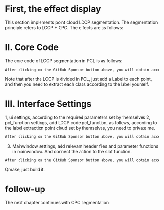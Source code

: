 #  First, the effect display 

This section implements point cloud LCCP segmentation. The segmentation principle refers to LCCP + CPC. The effects are as follows: 

#  II. Core Code 

The core code of LCCP segmentation in PCL is as follows: 

 ```python  
After clicking on the GitHub Sponsor button above, you will obtain access permissions to my private code repository ( https://github.com/slowlon/my_code_bar ) to view this blog code. By searching the code number of this blog, you can find the code you need, code number is: 2024020309573789891
 ```  
Note that after the LCCP is divided in PCL, just add a Label to each point, and then you need to extract each class according to the label yourself. 

#  III. Interface Settings 

1, ui settings, according to the required parameters set by themselves 2, pcl_function settings, add LCCP code pcl_function, as follows, according to the label extraction point cloud set by themselves, you need to private me. 

 ```python  
After clicking on the GitHub Sponsor button above, you will obtain access permissions to my private code repository ( https://github.com/slowlon/my_code_bar ) to view this blog code. By searching the code number of this blog, you can find the code you need, code number is: 2024020309573789891
 ```  
3. Mainwindow settings, add relevant header files and parameter functions in mainwindow. And connect the action to the slot function. 

 ```python  
After clicking on the GitHub Sponsor button above, you will obtain access permissions to my private code repository ( https://github.com/slowlon/my_code_bar ) to view this blog code. By searching the code number of this blog, you can find the code you need, code number is: 2024020309573789891
 ```  
Qmake, just build it. 

#  follow-up 

The next chapter continues with CPC segmentation 

